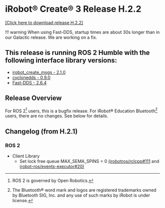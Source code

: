# iRobot® Create® 3 Release H.2.2
[[Click here to download release H.2.2]](https://edu.irobot.com/create3/firmware/H.2.2)

!!! warning
    When using Fast-DDS, startup times are about 30s longer than in our Galactic release. We are working on a fix.

## This release is running ROS 2 Humble with the following interface library versions:

- [irobot_create_msgs - 2.1.0](https://github.com/iRobotEducation/irobot_create_msgs/tree/2.1.0)
- [cyclonedds - 0.9.0](https://github.com/eclipse-cyclonedds/cyclonedds/tree/0.9.0)
- [Fast-DDS - 2.6.4](https://github.com/eProsima/Fast-DDS/tree/2.6.4)

## Release Overview
For ROS 2[^1] users, this is a bugfix release.
For iRobot® Education Bluetooth[^2] users, there are no changes.
See below for details.

## Changelog (from H.2.1)
### ROS 2
* Client Library
    * Set lock free queue MAX_SEMA_SPINS = 0 [(irobotros/rclcpp#111](https://github.com/irobot-ros/rclcpp/pull/111) and [irobot-ros/events-executor#20)](https://github.com/irobot-ros/events-executor/pull/20)

[^1]: ROS 2 is governed by Open Robotics.
[^2]: The Bluetooth® word mark and logos are registered trademarks owned by Bluetooth SIG, Inc. and any use of such marks by iRobot is under license.
[^3]: All other trademarks mentioned are the property of their respective owners.